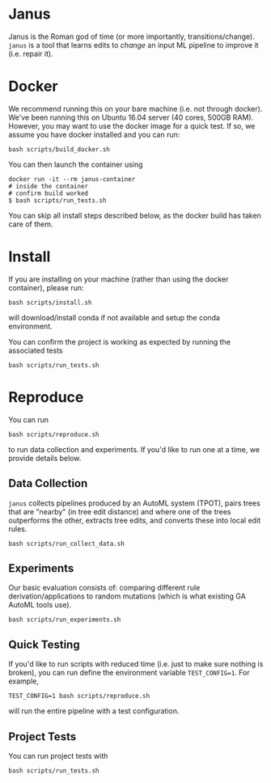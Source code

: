 # Janus

Janus is the Roman god of time (or more importantly, transitions/change).
`janus` is
a tool that learns edits to *change* an input ML pipeline to improve it
(i.e. repair it).

# Docker
We recommend running this on your bare machine (i.e. not through docker). We've been running this on Ubuntu 16.04 server (40 cores, 500GB RAM).
However, you may want to use the docker image for a quick test. If so,
we assume you have docker installed and you can run:

```
bash scripts/build_docker.sh
```

You can then launch the container using

```
docker run -it --rm janus-container
# inside the container
# confirm build worked
$ bash scripts/run_tests.sh
```

You can skip all install steps described below, as the
docker build has taken care of them.

# Install
If you are installing on your machine (rather than using
the docker container), please run:

```
bash scripts/install.sh
```

will download/install conda if not available and setup the
conda environment.

You can confirm the project is working as expected by running
the associated tests

```
bash scripts/run_tests.sh
```

# Reproduce

You can run

```
bash scripts/reproduce.sh
```

to run data collection and experiments. If you'd like to run
one at a time, we provide details below.

## Data Collection
`janus` collects pipelines produced by an AutoML system (TPOT),
pairs trees that are "nearby" (in tree edit distance) and where
one of the trees outperforms the other, extracts tree edits,
and converts these into local edit rules.

```
bash scripts/run_collect_data.sh
```

## Experiments
Our basic evaluation consists of: comparing different rule derivation/applications
to random mutations (which is what existing GA AutoML tools use).

```
bash scripts/run_experiments.sh
```

## Quick Testing
If you'd like to run scripts with reduced time (i.e. just to make sure nothing is broken), you can run define the environment variable `TEST_CONFIG=1`. For example,

```
TEST_CONFIG=1 bash scripts/reproduce.sh
```

will run the entire pipeline with a test configuration.

## Project Tests
You can run project tests with

```
bash scripts/run_tests.sh
```
